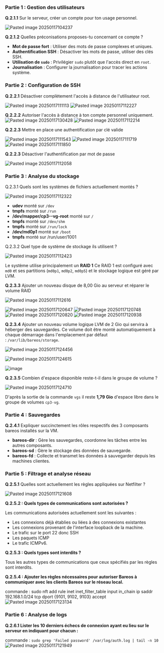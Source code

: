### Partie 1 : Gestion des utilisateurs

**Q.2.1.1** Sur le serveur, créer un compte pour ton usage personnel.

![Pasted image 20250117104237](https://github.com/user-attachments/assets/41017582-6357-4446-a53f-2a74a8c4444f)


**Q.2.1.2** Quelles préconisations proposes-tu concernant ce compte ?
- **Mot de passe fort** : Utiliser des mots de passe complexes et uniques.
- **Authentification SSH** : Désactiver les mots de passe, utiliser des clés SSH.
- **Utilisation de `sudo`** : Privilégier `sudo` plutôt que l'accès direct en `root`.
- **Journalisation** : Configurer la journalisation pour tracer les actions système.

### Partie 2 : Configuration de SSH

**Q.2.2.1** Désactiver complètement l'accès à distance de l'utilisateur root.

![Pasted image 20250117111113](https://github.com/user-attachments/assets/eb8b4445-bfff-425e-bf95-67dd396cb2a0)
![Pasted image 20250117112227](https://github.com/user-attachments/assets/209b3cd6-3e46-4746-85c4-835d9b412f04)


**Q.2.2.2** Autoriser l'accès à distance à ton compte personnel uniquement.
![Pasted image 20250117130428](https://github.com/user-attachments/assets/dd63a743-9bf2-4058-b154-0a2f896fe6c6)
![Pasted image 20250117112214](https://github.com/user-attachments/assets/7a4b3d9d-3f84-48fe-a204-d4093436970b)


**Q.2.2.3** Mettre en place une authentification par clé valide 

![Pasted image 20250117111543](https://github.com/user-attachments/assets/453181f5-9faa-43fc-92bb-65a5bd162408)
![Pasted image 20250117111719](https://github.com/user-attachments/assets/dd84c7e5-f05b-4c32-96b0-870340cbba23)
![Pasted image 20250117111850](https://github.com/user-attachments/assets/a3134eb5-762d-4426-aee5-051a6be9ab05)


**Q.2.2.3** Désactiver l'authentification par mot de passe

![Pasted image 20250117112058](https://github.com/user-attachments/assets/a3f2424b-b674-4b38-b4f9-a86685c62838)


### Partie 3 : Analyse du stockage

Q.2.3.1 Quels sont les systèmes de fichiers actuellement montés ?

![Pasted image 20250117112322](https://github.com/user-attachments/assets/8cb86111-092c-4b5e-9829-e662d22dcdff)



- **udev** monté sur `/dev`
- **tmpfs** monté sur `/run`
- **/dev/mapper/cp3--vg-root** monté sur `/`
- **tmpfs** monté sur `/dev/shm`
- **tmpfs** monté sur `/run/lock`
- **/dev/md0p1** monté sur `/boot`
- **tmpfs** monté sur /run/user/1001

Q.2.3.2 Quel type de système de stockage ils utilisent ?

![Pasted image 20250117112423](https://github.com/user-attachments/assets/f97dc21d-c4e4-405e-8b53-6b6fc755f624)

Le système utilise principalement un **RAID 1** 
Ce RAID 1 est configuré avec `md0` et ses partitions (`md0p1`, `md0p2`, `md0p5`) et le stockage logique est géré par LVM.

**Q.2.3.3** Ajouter un nouveau disque de 8,00 Gio au serveur et réparer le volume RAID



![Pasted image 20250117112616](https://github.com/user-attachments/assets/0c049bec-b252-4ca0-8759-ef88630c2ea7)


![Pasted image 20250117120647](https://github.com/user-attachments/assets/c7e277d5-67a7-4299-be4c-361a0be8c754)
![Pasted image 20250117120748](https://github.com/user-attachments/assets/e1c1d868-207e-4a46-9f77-c86697dad2cc)
![Pasted image 20250117120820](https://github.com/user-attachments/assets/ea455de7-5167-4241-9d6d-4a81faf01eaf)
![Pasted image 20250117120938](https://github.com/user-attachments/assets/fa1af137-5dbd-4ee7-85e9-bbcc6f3c68d3)



**Q.2.3.4** Ajouter un nouveau volume logique LVM de 2 Gio qui servira à héberger des sauvegardes. Ce volume doit être monté automatiquement à chaque démarrage dans l'emplacement par défaut : `/var/lib/bareos/storage`.

![Pasted image 20250117124456](https://github.com/user-attachments/assets/a9ddbc65-8e90-4225-87a2-47f95a5f2701)

![Pasted image 20250117124615](https://github.com/user-attachments/assets/d3d90742-61c3-4592-a3e9-0589dcb702d7)

![image](https://github.com/user-attachments/assets/8e40e37f-5374-4715-bd52-fa2c18a6de47)



**Q.2.3.5** Combien d'espace disponible reste-t-il dans le groupe de volume ?

![Pasted image 20250117124710](https://github.com/user-attachments/assets/77a9a960-7f1a-486b-abbc-accd122ac98b)


D'après la sortie de la commande `vgs` il  reste **1,79 Gio** d'espace libre dans le groupe de volumes `cp3-vg`.

### Partie 4 : Sauvegardes

**Q.2.4.1** Expliquer succinctement les rôles respectifs des 3 composants bareos installés sur la VM.

- **bareos-dir** : Gère les sauvegardes, coordonne les tâches entre les autres composants.
- **bareos-sd** : Gère le stockage des données de sauvegarde.
- **bareos-fd** : Collecte et transmet les données à sauvegarder depuis les machines clientes.

  
### Partie 5 : Filtrage et analyse réseau


**Q.2.5.1** Quelles sont actuellement les règles appliquées sur Netfilter ?


![Pasted image 20250117121608](https://github.com/user-attachments/assets/90fdeaa0-9fa1-404c-a206-da26edf714ba)


**Q.2.5.2 : Quels types de communications sont autorisées ?**

Les communications autorisées actuellement sont les suivantes :

- Les connexions déjà établies ou liées à des connexions existantes
- Les connexions provenant de l'interface loopback de la machine.
- Le trafic sur le port 22 donc SSH
- Les paquets ICMP 
- Le trafic ICMPv6.

**Q.2.5.3 : Quels types sont interdits ?**

Tous les autres types de communications que ceux spécifiés par les règles sont interdits. 

**Q.2.5.4 : Ajouter les règles nécessaires pour autoriser Bareos à communiquer avec les clients Bareos sur le réseau local.**

commande : sudo nft add rule inet inet_filter_table input in_chain ip saddr 192.168.1.0/24 tcp dport {9101, 9102, 9103} accept
![Pasted image 20250117123134](https://github.com/user-attachments/assets/334b0144-aa33-41a0-8865-ddeaa80507fe)


### Partie 6 : Analyse de logs

**Q.2.6.1 Lister les 10 derniers échecs de connexion ayant eu lieu sur le serveur en indiquant pour chacun :**

commande : `sudo grep 'Failed password' /var/log/auth.log | tail -n 10`
![Pasted image 20250117121949](https://github.com/user-attachments/assets/b24a8da0-88bf-4906-ad31-358f0974d2e8)






